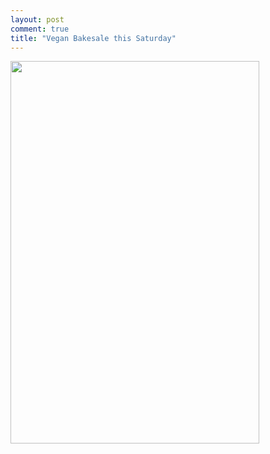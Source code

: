 ```yaml
---
layout: post
comment: true
title: "Vegan Bakesale this Saturday"
---
```

<a rel="attachment wp-att-873" href="http://ieatcupcakes.com/2011/06/12/vegan-bakesale-this-saturday/sfveganbakesalejune2011/"><img class="alignnone size-full wp-image-873" title="sfveganbakesaleJune2011" src="http://ieatcupcakes.com/wp-content/uploads/2011/06/sfveganbakesaleJune2011.jpg" alt="" width="398" height="612" /></a>
